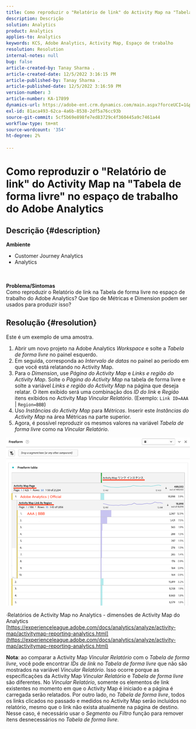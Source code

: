```yaml
---
title: Como reproduzir o "Relatório de link" do Activity Map na "Tabela de forma livre" no espaço de trabalho do Adobe Analytics
description: Descrição
solution: Analytics
product: Analytics
applies-to: Analytics
keywords: KCS, Adobe Analytics, Activity Map, Espaço de trabalho
resolution: Resolution
internal-notes: null
bug: false
article-created-by: Tanay Sharma .
article-created-date: 12/5/2022 3:16:15 PM
article-published-by: Tanay Sharma .
article-published-date: 12/5/2022 3:16:59 PM
version-number: 3
article-number: KA-17899
dynamics-url: https://adobe-ent.crm.dynamics.com/main.aspx?forceUCI=1&pagetype=entityrecord&etn=knowledgearticle&id=194460be-af74-ed11-81aa-6045bd006239
exl-id: 81aca493-62ca-4a6b-8538-2df5a76cc93b
source-git-commit: 5cf5b69e898fe7ed83729c4f360445a9c7461a44
workflow-type: tm+mt
source-wordcount: '354'
ht-degree: 2%

---
```


# Como reproduzir o &quot;Relatório de link&quot; do Activity Map na &quot;Tabela de forma livre&quot; no espaço de trabalho do Adobe Analytics

## Descrição {#description}

<b>Ambiente</b>
- Customer Journey Analytics
- Analytics

<br> <br><b>Problema/Sintomas</b><br>Como reproduzir o Relatório de link na Tabela de forma livre no espaço de trabalho do Adobe Analytics? Que tipo de Métricas e Dimension podem ser usados para produzir isso?<br>

## Resolução {#resolution}


Este é um exemplo de uma amostra.

1. Abrir um novo projeto na Adobe Analytics *Workspace* e solte a *Tabela de forma livre* no painel esquerdo.
2. Em seguida, corresponda ao *Intervalo de datas* no painel ao período em que você está relatando no Activity Map.
3. Para o *Dimension*, use *Página do Activity Map* e *Links e região do Activity Map*. Solte o *Página do Activity Map* na tabela de forma livre e solte a variável *Links e região do Activity Map* na página que deseja relatar. O item exibido será uma combinação dos *ID do link* e *Região* itens exibidos no Activity Map *Vincular Relatório*. (Exemplo: `Link ID=AAA` | `Region=BBB`)
4. Uso *Instâncias do Activity Map* para *Métricas*. Inserir este *Instâncias do Activity Map* na área Métricas na parte superior.
5. Agora, é possível reproduzir os mesmos valores na variável *Tabela de forma livre* como na *Vincular Relatório*.


![](assets/ce099307-8f85-ec11-8d21-0022480855a4.png)

·Relatórios de Activity Map no Analytics - dimensões de Activity Map do Analytics
[https://experienceleague.adobe.com/docs/analytics/analyze/activity-map/activitymap-reporting-analytics.html](https://experienceleague.adobe.com/docs/analytics/analyze/activity-map/activitymap-reporting-analytics.html)

<b>Nota</b>: ao comparar a Activity Map *Vincular Relatório* com o *Tabela de forma livre*, você pode encontrar *IDs de link* no *Tabela de forma livre* que não são mostrados na variável *Vincular Relatório*. Isso ocorre porque as especificações da Activity Map *Vincular Relatório* e *Tabela de forma livre* são diferentes. No *Vincular Relatório*, somente os elementos de link existentes no momento em que o Activity Map é iniciado e a página é carregada serão relatados. Por outro lado, no *Tabela de forma livre*, todos os links clicados no passado e medidos no Activity Map serão incluídos no relatório, mesmo que o link não exista atualmente na página de destino. Nesse caso, é necessário usar o *Segmento* ou *Filtro* função para remover itens desnecessários no *Tabela de forma livre*.
